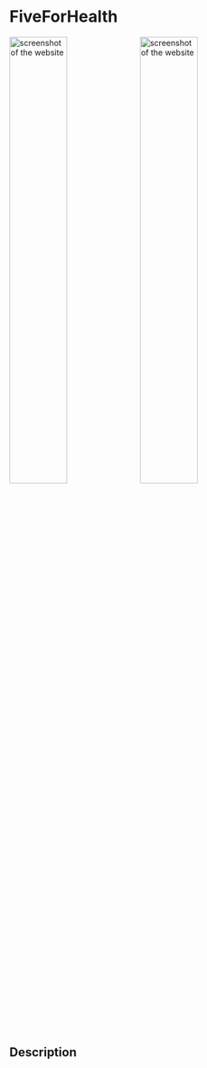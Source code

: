 ﻿# FiveForHealth

<div display="block">
<img src="https://github.com/Wikaobl/FiveForHealth/assets/107032701/4d9ecc78-af4b-43b4-b126-887e955a14b3" alt="screenshot of the website" width="45%">
<img src="https://github.com/Wikaobl/FiveForHealth/assets/107032701/8d6c2ca9-d667-4c2c-88cb-89a662960c5b" alt="screenshot of the website" width="45%">
</div>

## Description
